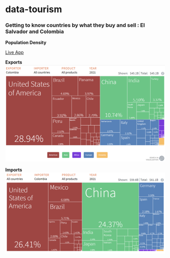 # data-tourism
### Getting to know countries by what they buy and sell : El Salvador and Colombia

**Population Density**

[Live App](https://data-tourism-app.streamlit.app/)

**Exports**
![exports](image-1.png)

**Imports**
![imports](image-2.png)

